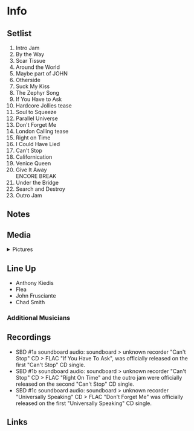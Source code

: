 # Info

## Setlist

1. Intro Jam
2. By the Way
3. Scar Tissue
4. Around the World
5. Maybe part of JOHN
6. Otherside
7. Suck My Kiss
8. The Zephyr Song
9. If You Have to Ask
10. Hardcore Jollies tease
11. Soul to Squeeze
12. Parallel Universe
13. Don't Forget Me
14. London Calling tease
15. Right on Time
16. I Could Have Lied
17. Can't Stop
18. Californication
19. Venice Queen
20. Give It Away
<br>ENCORE BREAK
21. Under the Bridge
22. Search and Destroy
23. Outro Jam

## Notes

## Media 

<details>
  <summary>Pictures</summary>
  <!--<img alt="Setlist" title="Setlist" src="_.jpg" height="200" />
  <img alt="Ticket" title="Ticket" src="_.jpg" height="200" />
  <img alt="Flyer" title="Flyer" src="_.jpg" height="200" />
  <img alt="Clipping" title="Clipping" src="_.jpg" height="200" />-->
</details>

## Line Up

* Anthony Kiedis
* Flea
* John Frusciante
* Chad Smith

### Additional Musicians

## Recordings

* SBD #1a soundboard audio: soundboard > unknown recorder "Can't Stop" CD > FLAC "If You Have To Ask", was officially released on the first "Can't Stop" CD single.  
* SBD #1b soundboard audio: soundboard > unknown recorder "Can't Stop" CD > FLAC "Right On Time" and the outro jam were officially released on the second "Can't Stop" CD single.  
* SBD #1c soundboard audio: soundboard > unknown recorder "Universally Speaking" CD > FLAC "Don't Forget Me" was officially released on the first "Universally Speaking" CD single.

## Links

